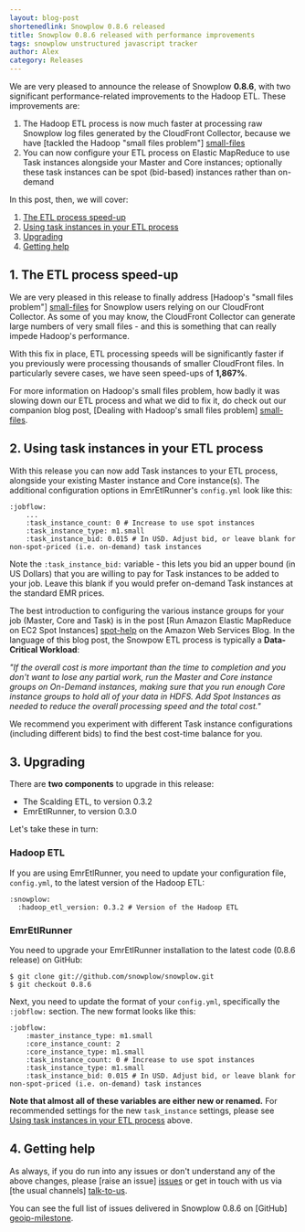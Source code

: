 ```yaml
---
layout: blog-post
shortenedlink: Snowplow 0.8.6 released
title: Snowplow 0.8.6 released with performance improvements
tags: snowplow unstructured javascript tracker
author: Alex
category: Releases
---
```


We are very pleased to announce the release of Snowplow **0.8.6**, with two significant performance-related improvements to the Hadoop ETL. These improvements are:

1. The Hadoop ETL process is now much faster at processing raw Snowplow log files generated by the CloudFront Collector, because we have [tackled the Hadoop "small files problem"] [small-files]
2. You can now configure your ETL process on Elastic MapReduce to use Task instances alongside your Master and Core instances; optionally these task instances can be spot (bid-based) instances rather than on-demand

In this post, then, we will cover:

1. [The ETL process speed-up](/blog/2013/06/03/snowplow-0.8.6-released-with-performance-improvements#speed-up)
2. [Using task instances in your ETL process](/blog/2013/06/03/snowplow-0.8.6-released-with-performance-improvements#task-instances)
3. [Upgrading](/blog/2013/06/03/snowplow-0.8.6-released-with-performance-improvements#upgrading)
4. [Getting help](/blog/2013/06/03/snowplow-0.8.6-released-with-performance-improvements#help)

<!--more-->

<h2><a name="speed-up">1. The ETL process speed-up</a></h2>

We are very pleased in this release to finally address [Hadoop's "small files problem"] [small-files] for Snowplow users relying on our CloudFront Collector. As some of you may know, the CloudFront Collector can generate large numbers of very small files - and this is something that can really impede Hadoop's performance.

With this fix in place, ETL processing speeds will be significantly faster if you previously were processing thousands of smaller CloudFront files. In particularly severe cases, we have seen speed-ups of **1,867%**.

For more information on Hadoop's small files problem, how badly it was slowing down our ETL process and what we did to fix it, do check out our companion blog post, [Dealing with Hadoop's small files problem] [small-files].

<h2><a name="task-instances">2. Using task instances in your ETL process</a></h2>

With this release you can now add Task instances to your ETL process, alongside your existing Master instance and Core instance(s). The additional configuration options in EmrEtlRunner's `config.yml` look like this:

	:jobflow:
	    ...
        :task_instance_count: 0 # Increase to use spot instances
        :task_instance_type: m1.small
        :task_instance_bid: 0.015 # In USD. Adjust bid, or leave blank for non-spot-priced (i.e. on-demand) task instances

Note the `:task_instance_bid:` variable - this lets you bid an upper bound (in US Dollars) that you are willing to pay for Task instances to be added to your job. Leave this blank if you would prefer on-demand Task instances at the standard EMR prices.

The best introduction to configuring the various instance groups for your job (Master, Core and Task) is in the post [Run Amazon Elastic MapReduce on EC2 Spot Instances] [spot-help] on the Amazon Web Services Blog. In the language of this blog post, the Snowpow ETL process is typically a **Data-Critical Workload**:

_"If the overall cost is more important than the time to completion and you don't want to lose any partial work, run the Master and Core instance groups on On-Demand instances, making sure that you run enough Core instance groups to hold all of your data in HDFS. Add Spot Instances as needed to reduce the overall processing speed and the total cost."_

We recommend you experiment with different Task instance configurations (including different bids) to find the best cost-time balance for you.

<h2><a name="upgrading">3. Upgrading</a></h2>

There are **two components** to upgrade in this release:

* The Scalding ETL, to version 0.3.2
* EmrEtlRunner, to version 0.3.0

Let's take these in turn:

### Hadoop ETL

If you are using EmrEtlRunner, you need to update your configuration file, `config.yml`, to the latest version of the Hadoop ETL:

	:snowplow:
	  :hadoop_etl_version: 0.3.2 # Version of the Hadoop ETL

### EmrEtlRunner

You need to upgrade your EmrEtlRunner installation to the latest code (0.8.6 release) on GitHub:

    $ git clone git://github.com/snowplow/snowplow.git
    $ git checkout 0.8.6

Next, you need to update the format of your `config.yml`, specifically the `:jobflow:` section. The new format looks like this:

    :jobflow:
        :master_instance_type: m1.small
        :core_instance_count: 2
        :core_instance_type: m1.small
        :task_instance_count: 0 # Increase to use spot instances
        :task_instance_type: m1.small
        :task_instance_bid: 0.015 # In USD. Adjust bid, or leave blank for non-spot-priced (i.e. on-demand) task instances

**Note that almost all of these variables are either new or renamed.** For recommended settings for the new `task_instance` settings, please see [Using task instances in your ETL process](/blog/2013/06/03/snowplow-0.8.6-released-with-performance-improvements#task-instances) above.

<h2><a name="help">4. Getting help</a></h2>

As always, if you do run into any issues or don't understand any of the above changes, please [raise an issue] [issues] or get in touch with us via [the usual channels] [talk-to-us].

You can see the full list of issues delivered in Snowplow 0.8.6 on [GitHub] [geoip-milestone].

[small-files]: http://snowplowanalytics.com/blog/2013/05/30/dealing-with-hadoops-small-files-problem/
[spot-help]: http://aws.typepad.com/aws/2011/08/run-amazon-elastic-mapreduce-on-ec2-spot-instances.html

[issues]: https://github.com/snowplow/snowplow/issues
[talk-to-us]: https://github.com/snowplow/snowplow/wiki/Talk-to-us
[geoip-milestone]: https://github.com/snowplow/snowplow/issues?milestone=22&page=1&state=closed